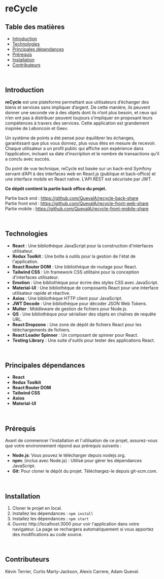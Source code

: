 # reCycle

## Table des matières
- [Introduction](#introduction)
- [Technologies](#technologies)
- [Principales dépendances](#principales-dépendances)
- [Prérequis](#prérequis)
- [Installation](#installation)
- [Contributeurs](#contributeurs)

<br>

## Introduction
**reCycle** est une plateforme permettant aux utilisateurs d’échanger des biens et services sans impliquer d’argent.
De cette manière, ils peuvent donner une seconde vie à des objets dont ils n’ont plus besoin, et ceux qui n’en ont pas à distribuer peuvent toujours s’impliquer en proposant leurs compétences à travers des services.
Cette application est grandement inspirée de Leboncoin et Geev.

Un système de points a été pensé pour équilibrer les échanges, garantissant que plus vous donnez, plus vous êtes en mesure de recevoir. Chaque utilisateur a un profil public qui affiche son expérience dans l’application, incluant sa date d’inscription et le nombre de transactions qu’il a conclu avec succès.

Du point de vue technique, reCycle est basée sur un back-end Symfony servant d’API à des interfaces web en React.js (publique et back-office) et une interface mobile en React native. L'API REST est sécurisée par JWT.

**Ce dépôt contient la partie back office du projet.**

Partie back end : https://github.com/QuevalA/recycle-back-share
<br>Partie front end : https://github.com/QuevalA/recycle-front-web-share
<br>Partie mobile : https://github.com/QuevalA/recycle-front-mobile-share

<br>

## Technologies
- **React** : Une bibliothèque JavaScript pour la construction d'interfaces utilisateur.
- **Redux Toolkit** : Une boîte à outils pour la gestion de l'état de l'application.
- **React Router DOM** : Une bibliothèque de routage pour React.
- **Tailwind CSS** : Un framework CSS utilitaire pour la conception d'interfaces utilisateur.
- **Emotion** : Une bibliothèque pour écrire des styles CSS avec JavaScript.
- **Material-UI** : Une bibliothèque de composants React pour une interface utilisateur rapide et réactive.
- **Axios** : Une bibliothèque HTTP client pour JavaScript.
- **JWT Decode** : Une bibliothèque pour décoder JSON Web Tokens.
- **Multer** : Middleware de gestion de fichiers pour Node.js.
- **QS** : Une bibliothèque pour sérialiser des objets en chaînes de requête URL.
- **React Dropzone** : Une zone de dépôt de fichiers React pour les téléchargements de fichiers.
- **React Loader Spinner** : Un composant de spinner pour React.
- **Testing Library** : Une suite d'outils pour tester des applications React.

<br>

## Principales dépendances
- **React**
- **Redux Toolkit**
- **React Router DOM**
- **Tailwind CSS**
- **Axios**
- **Material-UI**

<br>

## Prérequis
Avant de commencer l'installation et l'utilisation de ce projet, assurez-vous que votre environnement répond aux prérequis suivants :

- **Node.js**: Vous pouvez le télécharger depuis nodejs.org.
- **npm**: (inclus avec Node.js) : Utilisé pour gérer les dépendances JavaScript.
- **Git**: Pour cloner le dépôt du projet. Téléchargez-le depuis git-scm.com.

<br>

## Installation
1. Cloner le projet en local.
2. Installez les dépendances : `npm install`
3. Installez les dépendances : `npm start`
4. Ouvrez http://localhost:3000 pour voir l'application dans votre navigateur. La page se rechargera automatiquement si vous apportez des modifications au code source.

<br>

## Contributeurs
Kévin Terrier, Curtis Marty-Jackson, Alexis Carrere, Adam Queval.